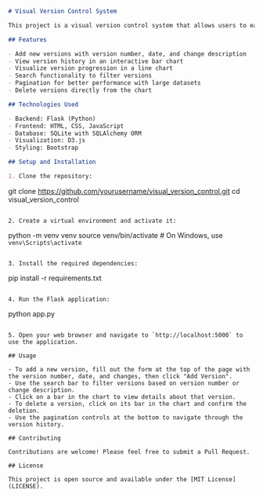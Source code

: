 ```markdown
# Visual Version Control System

This project is a visual version control system that allows users to easily track changes to code through interactive graphs and timelines on GitHub. It provides a user-friendly interface for managing and visualizing version history.

## Features

- Add new versions with version number, date, and change description
- View version history in an interactive bar chart
- Visualize version progression in a line chart
- Search functionality to filter versions
- Pagination for better performance with large datasets
- Delete versions directly from the chart

## Technologies Used

- Backend: Flask (Python)
- Frontend: HTML, CSS, JavaScript
- Database: SQLite with SQLAlchemy ORM
- Visualization: D3.js
- Styling: Bootstrap

## Setup and Installation

1. Clone the repository:
   ```
   git clone https://github.com/yourusername/visual_version_control.git
   cd visual_version_control
   ```

2. Create a virtual environment and activate it:
   ```
   python -m venv venv
   source venv/bin/activate  # On Windows, use `venv\Scripts\activate`
   ```

3. Install the required dependencies:
   ```
   pip install -r requirements.txt
   ```

4. Run the Flask application:
   ```
   python app.py
   ```

5. Open your web browser and navigate to `http://localhost:5000` to use the application.

## Usage

- To add a new version, fill out the form at the top of the page with the version number, date, and changes, then click "Add Version".
- Use the search bar to filter versions based on version number or change description.
- Click on a bar in the chart to view details about that version.
- To delete a version, click on its bar in the chart and confirm the deletion.
- Use the pagination controls at the bottom to navigate through the version history.

## Contributing

Contributions are welcome! Please feel free to submit a Pull Request.

## License

This project is open source and available under the [MIT License](LICENSE).
```
